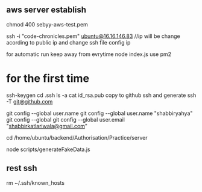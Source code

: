 ## aws server establish
chmod 400 sebyy-aws-test.pem


ssh -i "code-chronicles.pem" ubuntu@16.16.146.83 //ip will be change acording to public ip
and change ssh file config ip

for automatic run keep away from evrytime node index.js use pm2



# for the first time
 ssh-keygen
 cd .ssh
 ls -a
 cat id_rsa.pub
 copy to github ssh and generate
 ssh -T git@github.com

 git config --global user.name
 git config --global user.name "shabbiryahya"
  git config --global
  git config --global user.email "shabbirkatlariwala@gmail.com"


 


  cd /home/ubuntu/backend/Authorisation/Practice/server


  node scripts/generateFakeData.js


  ## rest ssh
  rm ~/.ssh/known_hosts
